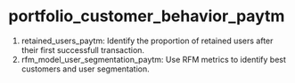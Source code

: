 # portfolio_customer_behavior_paytm
1. retained_users_paytm: Identify the proportion of retained users after their first successfull transaction.
2. rfm_model_user_segmentation_paytm: Use RFM metrics to identify best customers and user segmentation.
